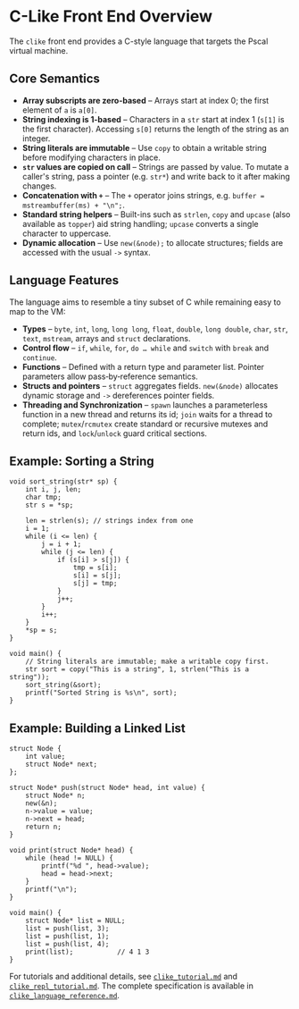 # C-Like Front End Overview

The `clike` front end provides a C-style language that targets the
Pscal virtual machine.

## Core Semantics

- **Array subscripts are zero-based** – Arrays start at index 0; the first
  element of `a` is `a[0]`.
- **String indexing is 1-based** – Characters in a `str` start at index 1
  (`s[1]` is the first character). Accessing `s[0]` returns the length of the
  string as an integer.
- **String literals are immutable** – Use `copy` to obtain a writable
  string before modifying characters in place.
- **`str` values are copied on call** – Strings are passed by value. To
  mutate a caller's string, pass a pointer (e.g. `str*`) and write back to
  it after making changes.
- **Concatenation with `+`** – The `+` operator joins strings, e.g.
  `buffer = mstreambuffer(ms) + "\n";`.
- **Standard string helpers** – Built-ins such as `strlen`, `copy` and
  `upcase` (also available as `topper`) aid string handling; `upcase`
  converts a single character to uppercase.
- **Dynamic allocation** – Use `new(&node);` to allocate structures;
  fields are accessed with the usual `->` syntax.

## Language Features

The language aims to resemble a tiny subset of C while remaining easy to map
to the VM:

- **Types** – `byte`, `int`, `long`, `long long`, `float`, `double`,
  `long double`, `char`, `str`, `text`, `mstream`, arrays and `struct`
  declarations.
- **Control flow** – `if`, `while`, `for`, `do … while` and `switch` with
  `break` and `continue`.
- **Functions** – Defined with a return type and parameter list. Pointer
  parameters allow pass‑by‑reference semantics.
- **Structs and pointers** – `struct` aggregates fields. `new(&node)` allocates
  dynamic storage and `->` dereferences pointer fields.
- **Threading and Synchronization** – `spawn` launches a parameterless function in a new thread and returns its id; `join` waits for a thread to complete; `mutex`/`rcmutex` create standard or recursive mutexes and return ids, and `lock`/`unlock` guard critical sections.

## Example: Sorting a String

```clike
void sort_string(str* sp) {
    int i, j, len;
    char tmp;
    str s = *sp;

    len = strlen(s); // strings index from one
    i = 1;
    while (i <= len) {
        j = i + 1;
        while (j <= len) {
            if (s[i] > s[j]) {
                tmp = s[i];
                s[i] = s[j];
                s[j] = tmp;
            }
            j++;
        }
        i++;
    }
    *sp = s;
}

void main() {
    // String literals are immutable; make a writable copy first.
    str sort = copy("This is a string", 1, strlen("This is a string"));
    sort_string(&sort);
    printf("Sorted String is %s\n", sort);
}

```

## Example: Building a Linked List

```clike
struct Node {
    int value;
    struct Node* next;
};

struct Node* push(struct Node* head, int value) {
    struct Node* n;
    new(&n);
    n->value = value;
    n->next = head;
    return n;
}

void print(struct Node* head) {
    while (head != NULL) {
        printf("%d ", head->value);
        head = head->next;
    }
    printf("\n");
}

void main() {
    struct Node* list = NULL;
    list = push(list, 3);
    list = push(list, 1);
    list = push(list, 4);
    print(list);           // 4 1 3
}

```

For tutorials and additional details, see
[`clike_tutorial.md`](clike_tutorial.md) and
[`clike_repl_tutorial.md`](clike_repl_tutorial.md). The complete
specification is available in
[`clike_language_reference.md`](clike_language_reference.md).
